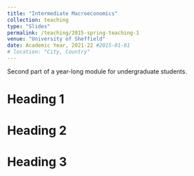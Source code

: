 ```yaml
---
title: "Intermediate Macroeconomics"
collection: teaching
type: "Slides"
permalink: /teaching/2015-spring-teaching-1
venue: "University of Sheffield"
date: Academic Year, 2021-22 #2015-01-01
# location: "City, Country"
---
```


Second part of a year-long module for undergraduate students.

Heading 1
======

Heading 2
======

Heading 3
======
